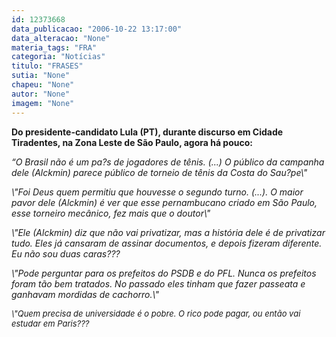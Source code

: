```yaml
---
id: 12373668
data_publicacao: "2006-10-22 13:17:00"
data_alteracao: "None"
materia_tags: "FRA"
categoria: "Notícias"
titulo: "FRASES"
sutia: "None"
chapeu: "None"
autor: "None"
imagem: "None"
---
```

<p><P><SPAN style=\"FONT-FAMILY: Verdana\"><STRONG><SPAN style=\"FONT-FAMILY: Verdana\">Do presidente-candidato Lula (PT), durante discurso <?xml:namespace prefix = st1 ns = \"urn:schemas-microsoft-com:office:smarttags\" /><st1:PersonName ProductID=\"em Cidade Tiradentes\" w:st=\"on\">em Cidade Tiradentes</st1:PersonName>, na Zona Leste de São Paulo, agora há pouco:</SPAN></STRONG></SPAN></P></p>
<p><P><SPAN style=\"FONT-FAMILY: Verdana\"><EM>“O Brasil não é um pa?s de jogadores de tênis. (...) O público da campanha dele (Alckmin)&nbsp;parece público de torneio de tênis da Costa do Sau?pe\"<?xml:namespace prefix = o ns = \"urn:schemas-microsoft-com:office:office\" /><o:p></o:p></EM></SPAN></P></p>
<p><P><SPAN style=\"FONT-FAMILY: Verdana\"><EM>\"Foi Deus quem permitiu que houvesse o segundo turno. (...). O maior pavor dele (Alckmin) é ver que esse pernambucano criado <st1:PersonName ProductID=\"em São Paulo\" w:st=\"on\">em São Paulo</st1:PersonName>, esse torneiro mecânico, fez mais que o doutor\"<o:p></o:p></EM></SPAN></P></p>
<p><P><SPAN style=\"FONT-FAMILY: Verdana\"><EM>\"Ele (Alckmin) diz que não vai privatizar, mas a história dele é de privatizar tudo. Eles já cansaram de assinar documentos, e depois fizeram diferente. Eu não sou duas caras???<o:p></o:p></EM></SPAN></P></p>
<p><P><SPAN style=\"FONT-FAMILY: Verdana\"><EM>\"Pode perguntar para os prefeitos do PSDB e do PFL. Nunca os prefeitos foram tão bem tratados. No passado eles tinham que fazer passeata e ganhavam mordidas de cachorro.\"<o:p></o:p></EM></SPAN></P></p>
<p><P><SPAN style=\"FONT-FAMILY: Verdana\"><FONT size=3><EM><FONT size=2>\"Quem precisa de universidade é o pobre. O rico pode pagar, ou então vai estudar em Paris???</FONT> <o:p></o:p></EM></FONT></SPAN></P> </p>
